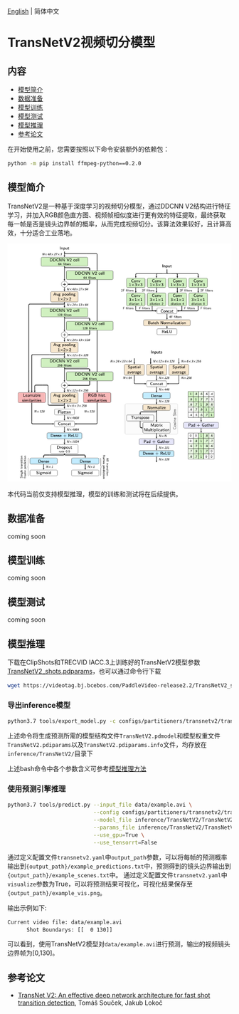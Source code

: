 [English](../../../en/model_zoo/partition/transnetv2.md) | 简体中文

# TransNetV2视频切分模型

## 内容

- [模型简介](#模型简介)
- [数据准备](#数据准备)
- [模型训练](#模型训练)
- [模型测试](#模型测试)
- [模型推理](#模型推理)
- [参考论文](#参考论文)

在开始使用之前，您需要按照以下命令安装额外的依赖包：
```bash
python -m pip install ffmpeg-python==0.2.0
```

## 模型简介

TransNetV2是一种基于深度学习的视频切分模型，通过DDCNN V2结构进行特征学习，并加入RGB颜色直方图、视频帧相似度进行更有效的特征提取，最终获取每一帧是否是镜头边界帧的概率，从而完成视频切分。该算法效果较好，且计算高效，十分适合工业落地。

![](../../../images/transnetv2.png)

本代码当前仅支持模型推理，模型的训练和测试将在后续提供。


## 数据准备

coming soon


## 模型训练

coming soon


## 模型测试

coming soon


## 模型推理

下载在ClipShots和TRECVID IACC.3上训练好的TransNetV2模型参数 [TransNetV2_shots.pdparams](https://videotag.bj.bcebos.com/PaddleVideo-release2.2/TransNetV2_shots.pdparams)，也可以通过命令行下载

```bash
wget https://videotag.bj.bcebos.com/PaddleVideo-release2.2/TransNetV2_shots.pdparams
```

### 导出inference模型

```bash
python3.7 tools/export_model.py -c configs/partitioners/transnetv2/transnetv2.yaml -p data/TransNetV2_shots.pdparams -o inference/TransNetV2
```

上述命令将生成预测所需的模型结构文件`TransNetV2.pdmodel`和模型权重文件`TransNetV2.pdiparams`以及`TransNetV2.pdiparams.info`文件，均存放在`inference/TransNetV2/`目录下

上述bash命令中各个参数含义可参考[模型推理方法](https://github.com/PaddlePaddle/PaddleVideo/blob/release/2.0/docs/zh-CN/start.md#2-%E6%A8%A1%E5%9E%8B%E6%8E%A8%E7%90%86)

### 使用预测引擎推理

```bash
python3.7 tools/predict.py --input_file data/example.avi \
                           --config configs/partitioners/transnetv2/transnetv2.yaml \
                           --model_file inference/TransNetV2/TransNetV2.pdmodel \
                           --params_file inference/TransNetV2/TransNetV2.pdiparams \
                           --use_gpu=True \
                           --use_tensorrt=False
```

通过定义配置文件`transnetv2.yaml`中`output_path`参数，可以将每帧的预测概率输出到`{output_path}/example_predictions.txt`中，预测得到的镜头边界输出到`{output_path}/example_scenes.txt`中。
通过定义配置文件`transnetv2.yaml`中`visualize`参数为True，可以将预测结果可视化，可视化结果保存至`{output_path}/example_vis.png`。

输出示例如下:

```bash
Current video file: data/example.avi
      Shot Boundarys: [[  0 130]]
```

可以看到，使用TransNetV2模型对`data/example.avi`进行预测，输出的视频镜头边界帧为[0,130]。
## 参考论文

- [TransNet V2: An effective deep network architecture for fast shot transition detection](https://arxiv.org/abs/2008.04838), Tomáš Souček, Jakub Lokoč
